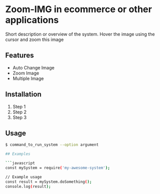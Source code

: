 # Zoom-IMG in ecommerce or other applications

Short description or overview of the system.
Hover the image using the cursor and zoom this image
## Features

- Auto Change Image
- Zoom Image
- Multiple Image

## Installation

1. Step 1
2. Step 2
3. Step 3

## Usage

```bash
$ command_to_run_system --option argument

## Examples

```javascript
const mySystem = require('my-awesome-system');

// Example usage
const result = mySystem.doSomething();
console.log(result);
